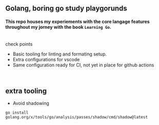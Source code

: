 ## Golang, boring go study playgorunds

#### This repo houses my experiements with the core langage features throughout my jorney with the book `Learning Go`.

<br/>
check points

- Basic tooling for linting and formating setup.
- Extra configurations for vscode 
- Same configuration ready for CI, not yet in place for github actions

<br/>

## extra tooling
- Avoid shadowing
```
go install golang.org/x/tools/go/analysis/passes/shadow/cmd/shadow@latest
```
